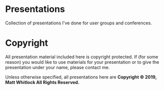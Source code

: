 # Presentations
Collection of presentations I've done for user groups and conferences.


# Copyright
All presentation material included here is copyright protected. If (for some reason) you would like to use materials for your presentation or to give the presentation under your name, please contact me.

Unless otherwise specified, all presentations here are **Copyright © 2019, Matt Whitlock All Rights Reserved.**
